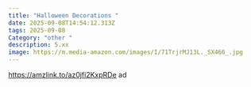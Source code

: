 ```yaml
---
title: "Halloween Decorations "
date: 2025-09-08T14:54:12.313Z
tags: 2025-09-08
Category: "other "
description: 5.xx
image: https://m.media-amazon.com/images/I/71TrjrMJ13L._SX466_.jpg
---
```

https://amzlink.to/az0jfi2KxpRDe  ad